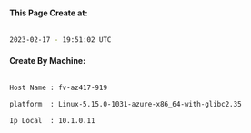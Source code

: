 
   
#### This Page Create at:

```bash

2023-02-17 - 19:51:02 UTC

```

#### Create By Machine:

```bash

Host Name : fv-az417-919

platform  : Linux-5.15.0-1031-azure-x86_64-with-glibc2.35

Ip Local  : 10.1.0.11

```

